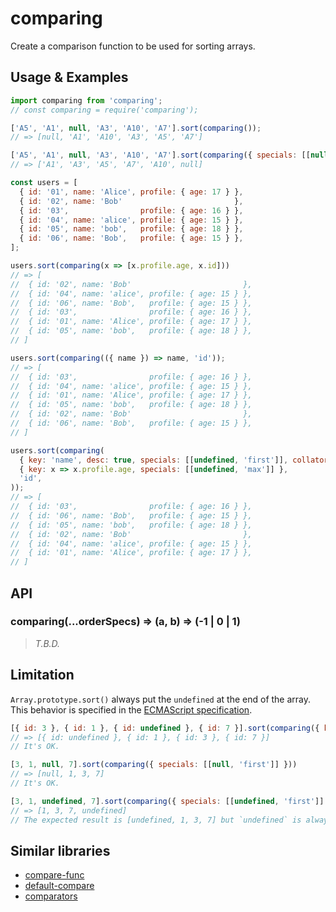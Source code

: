 # comparing

Create a comparison function to be used for sorting arrays.


## Usage & Examples

```javascript
import comparing from 'comparing';
// const comparing = require('comparing');

['A5', 'A1', null, 'A3', 'A10', 'A7'].sort(comparing());
// => [null, 'A1', 'A10', 'A3', 'A5', 'A7']

['A5', 'A1', null, 'A3', 'A10', 'A7'].sort(comparing({ specials: [[null, 'last']], collator: { numeric: true } }))
// => ['A1', 'A3', 'A5', 'A7', 'A10', null]

const users = [
  { id: '01', name: 'Alice', profile: { age: 17 } },
  { id: '02', name: 'Bob'                         },
  { id: '03',                profile: { age: 16 } },
  { id: '04', name: 'alice', profile: { age: 15 } },
  { id: '05', name: 'bob',   profile: { age: 18 } },
  { id: '06', name: 'Bob',   profile: { age: 15 } },
];

users.sort(comparing(x => [x.profile.age, x.id]))
// => [
//  { id: '02', name: 'Bob'                         },
//  { id: '04', name: 'alice', profile: { age: 15 } },
//  { id: '06', name: 'Bob',   profile: { age: 15 } },
//  { id: '03',                profile: { age: 16 } },
//  { id: '01', name: 'Alice', profile: { age: 17 } },
//  { id: '05', name: 'bob',   profile: { age: 18 } },
// ]

users.sort(comparing(({ name }) => name, 'id'));
// => [
//  { id: '03',                profile: { age: 16 } },
//  { id: '04', name: 'alice', profile: { age: 15 } },
//  { id: '01', name: 'Alice', profile: { age: 17 } },
//  { id: '05', name: 'bob',   profile: { age: 18 } },
//  { id: '02', name: 'Bob'                         },
//  { id: '06', name: 'Bob',   profile: { age: 15 } },
// ]

users.sort(comparing(
  { key: 'name', desc: true, specials: [[undefined, 'first']], collator: { sensitivity: 'base' } },
  { key: x => x.profile.age, specials: [[undefined, 'max']] },
  'id',
));
// => [
//  { id: '03',                profile: { age: 16 } },
//  { id: '06', name: 'Bob',   profile: { age: 15 } },
//  { id: '05', name: 'bob',   profile: { age: 18 } },
//  { id: '02', name: 'Bob'                         },
//  { id: '04', name: 'alice', profile: { age: 15 } },
//  { id: '01', name: 'Alice', profile: { age: 17 } },
// ]
```


## API

### comparing(...orderSpecs) => (a, b) => (-1 | 0 | 1)

> _T.B.D._

<!--
comparing(...orderSpecs) => (a, b) => (-1 | 0 | 1)
Collator
https://developer.mozilla.org/docs/Web/JavaScript/Reference/Global_Objects/Collator -->

## Limitation

`Array.prototype.sort()` always put the `undefined` at the end of the array.  
This behavior is specified in the [ECMAScript specification](http://www.ecma-international.org/ecma-262/5.1/#sec-15.4.4.11).

```javascript
[{ id: 3 }, { id: 1 }, { id: undefined }, { id: 7 }].sort(comparing({ key: 'id', specials: [[undefined, 'first']] }))
// => [{ id: undefined }, { id: 1 }, { id: 3 }, { id: 7 }]
// It's OK.

[3, 1, null, 7].sort(comparing({ specials: [[null, 'first']] }))
// => [null, 1, 3, 7]
// It's OK.

[3, 1, undefined, 7].sort(comparing({ specials: [[undefined, 'first']] }))
// => [1, 3, 7, undefined]
// The expected result is [undefined, 1, 3, 7] but `undefined` is always placed at the end...
```


## Similar libraries

* [compare-func](https://www.npmjs.com/package/compare-func)
* [default-compare](https://www.npmjs.com/package/default-compare)
* [comparators](https://www.npmjs.com/package/comparators)
